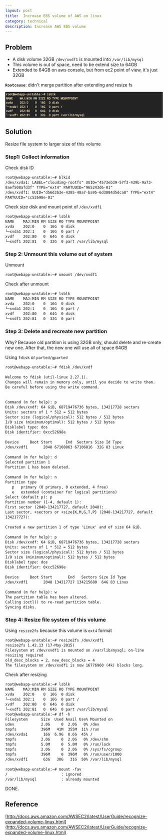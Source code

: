 ```yaml
---
layout: post
title:  Increase EBS volume of AWS on linux
category: technical 
description: Increase AWS EBS volume
---
```


## Problem

- A disk volume 32GB `/dev/xvdf1` is mounted into `/var/lib/mysql`
- This volume is out of space, need to be extend size to 64GB
- Extended to 64GB on aws console, but from ec2 point of view, it's just 32GB

**`Rootcause`**: didn't merge partition after extending and resize fs

![](/assets/img/ebs-aws.webp)

<!--description-->

## Solution

Resize file system to larger size of this volume

### Step1: Collect information

Check disk ID
```
root@webapp-unstable:~# blkid
/dev/xvda1: LABEL="cloudimg-rootfs" UUID="4573eb39-57f3-439b-9a73-8aef508afd3f" TYPE="ext4" PARTUUID="965243d6-01"
/dev/xvdf1: UUID="d56d3b3e-4385-48a7-ba95-6d3884d5dca8" TYPE="ext4" PARTUUID="cc52698e-01"
```

Check size disk and mount point of `/dev/xvdf1`
```
root@webapp-unstable:~# lsblk
NAME    MAJ:MIN RM SIZE RO TYPE MOUNTPOINT
xvda    202:0    0  16G  0 disk
└─xvda1 202:1    0  16G  0 part /
xvdf    202:80   0  64G  0 disk
└─xvdf1 202:81   0  32G  0 part /var/lib/mysql
```

### Step 2: Unmount this volume out of system 

Unmount
```
root@webapp-unstable:~# umount /dev/xvdf1
```

Check after unmount
```
root@webapp-unstable:~# lsblk
NAME    MAJ:MIN RM SIZE RO TYPE MOUNTPOINT
xvda    202:0    0  16G  0 disk
└─xvda1 202:1    0  16G  0 part /
xvdf    202:80   0  64G  0 disk
└─xvdf1 202:81   0  32G  0 part
```

### Step 3: Delete and recreate new partition

Why? Because old partition is using 32GB only, should delete and re-create new one. After that, the new one will use all of space 64GB

Using `fdisk` or `parted/gparted`
```
root@webapp-unstable:~# fdisk /dev/xvdf

Welcome to fdisk (util-linux 2.27.1).
Changes will remain in memory only, until you decide to write them.
Be careful before using the write command.


Command (m for help): p
Disk /dev/xvdf: 64 GiB, 68719476736 bytes, 134217728 sectors
Units: sectors of 1 * 512 = 512 bytes
Sector size (logical/physical): 512 bytes / 512 bytes
I/O size (minimum/optimal): 512 bytes / 512 bytes
Disklabel type: dos
Disk identifier: 0xcc52698e

Device     Boot Start      End  Sectors Size Id Type
/dev/xvdf1       2048 67108863 67106816  32G 83 Linux

Command (m for help): d
Selected partition 1
Partition 1 has been deleted.

Command (m for help): n
Partition type
   p   primary (0 primary, 0 extended, 4 free)
   e   extended (container for logical partitions)
Select (default p): p
Partition number (1-4, default 1):
First sector (2048-134217727, default 2048):
Last sector, +sectors or +size{K,M,G,T,P} (2048-134217727, default 134217727):

Created a new partition 1 of type 'Linux' and of size 64 GiB.

Command (m for help): p
Disk /dev/xvdf: 64 GiB, 68719476736 bytes, 134217728 sectors
Units: sectors of 1 * 512 = 512 bytes
Sector size (logical/physical): 512 bytes / 512 bytes
I/O size (minimum/optimal): 512 bytes / 512 bytes
Disklabel type: dos
Disk identifier: 0xcc52698e

Device     Boot Start       End   Sectors Size Id Type
/dev/xvdf1       2048 134217727 134215680  64G 83 Linux

Command (m for help): w
The partition table has been altered.
Calling ioctl() to re-read partition table.
Syncing disks.
```

### Step 4: Resize file system of this volume

Using `resize2fs` because this volume is `ext4` format
```
root@webapp-unstable:~# resize2fs /dev/xvdf1
resize2fs 1.42.13 (17-May-2015)
Filesystem at /dev/xvdf1 is mounted on /var/lib/mysql; on-line resizing required
old_desc_blocks = 2, new_desc_blocks = 4
The filesystem on /dev/xvdf1 is now 16776960 (4k) blocks long.
```

Check after resizing
```
root@webapp-unstable:~# lsblk
NAME    MAJ:MIN RM SIZE RO TYPE MOUNTPOINT
xvda    202:0    0  16G  0 disk
└─xvda1 202:1    0  16G  0 part /
xvdf    202:80   0  64G  0 disk
└─xvdf1 202:81   0  64G  0 part /var/lib/mysql
root@webapp-unstable:~# df -h
Filesystem      Size  Used Avail Use% Mounted on
udev            2.0G     0  2.0G   0% /dev
tmpfs           396M   41M  355M  11% /run
/dev/xvda1       16G  6.9G  8.6G  45% /
tmpfs           2.0G     0  2.0G   0% /dev/shm
tmpfs           5.0M     0  5.0M   0% /run/lock
tmpfs           2.0G     0  2.0G   0% /sys/fs/cgroup
tmpfs           396M     0  396M   0% /run/user/1000
/dev/xvdf1       63G   30G   31G  50% /var/lib/mysql

root@webapp-unstable:~# mount -fav
/                        : ignored
/var/lib/mysql           : already mounted
```

DONE.

## Reference

[http://docs.aws.amazon.com/AWSEC2/latest/UserGuide/recognize-expanded-volume-linux.html](http://docs.aws.amazon.com/AWSEC2/latest/UserGuide/recognize-expanded-volume-linux.html)
